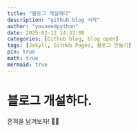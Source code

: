 ```yaml
---
title: "블로그 개설하다"
description: "github blog 시작"
author: "youneedpython"
date: 2025-02-12 14:33:00
categories: [Github blog, blog open]
tags: [Jekyll, GitHub Pages, 블로그 만들기]
pin: true
math: true
mermaid: true
---
```



# 블로그 개설하다.
흔적을 남겨보자! 👣😊 
